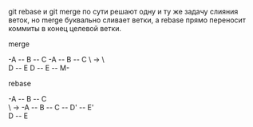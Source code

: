 git rebase и git merge по сути решают одну и ту же задачу слияния веток, но merge буквально сливает ветки, а rebase прямо переносит коммиты в конец целевой ветки.

merge

-A -- B -- C       -A -- B -- C 
  \           ->     \         \
   D -- E             D -- E -- M-
   
rebase

-A -- B -- C        
  \           ->   -A -- B -- C -- D' -- E'           
   D -- E 
